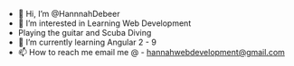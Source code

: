 - 👋 Hi, I’m @HannnahDebeer
- 👀 I’m interested in Learning Web Development
- Playing the guitar and Scuba Diving
- 🌱 I’m currently learning Angular 2 - 9
- 📫 How to reach me email me @ - hannahwebdevelopment@gmail.com

<!---
yomama15h/yomama15h is a ✨ special ✨ repository because its `README.md` (this file) appears on your GitHub profile.
You can click the Preview link to take a look at your changes.
--->
